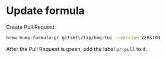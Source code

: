 # Update formula

Create Pull Request:
```bash
brew bump-formula-pr gitseti/tap/hmq-tui --version VERSION
```

After the Pull Request is green, add the label `pr-pull` to it.
